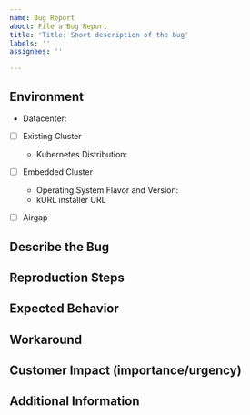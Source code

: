 ```yaml
---
name: Bug Report
about: File a Bug Report
title: 'Title: Short description of the bug'
labels: ''
assignees: ''

---
```


## Environment
<!--
KOTS version if existing cluster, kURL spec URL if embedded cluster
-->
- Datacenter: <!-- AWS, GCP, VSphere, Bare Metal, etc. -->

- [ ] Existing Cluster
  - Kubernetes Distribution: <!-- EKS, GKE, AKS, Openshift, PKS, Tanzu, etc -->

- [ ] Embedded Cluster
  - Operating System Flavor and Version: <!-- Ubuntu, CentOS, RHEL -->
  - kURL installer URL <!-- https://kurl.sh/my-app -->

- [ ] Airgap

## Describe the Bug
<!-- Describe the issue, what is happening -->

## Reproduction Steps
<!--Provide steps to reproduce the issue-->

## Expected Behavior
<!-- What should or should not be happening -->

## Workaround
<!-- Description of alternative solutions -->

## Customer Impact (importance/urgency)
<!-- Not just “high”, but some commentary on how customers are affected; are they affected on every install, or just occasionally; when they are affected, is it just a little annoying, or does it jeopardize revenue? Are there workarounds? If so, what are they? How many customers are affected? What is the business problem this feature request would solve? -->

## Additional Information
